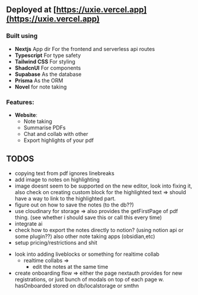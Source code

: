 ## Deployed at [https://uxie.vercel.app](https://uxie.vercel.app)

### Built using

- **Nextjs** App dir For the frontend and serverless api routes
- **Typescript** For type safety
- **Tailwind CSS** For styling
- **ShadcnUI** For components
- **Supabase** As the database
- **Prisma** As the ORM
- **Novel** for note taking

### Features:

- **Website**:
  - Note taking
  - Summarise PDFs
  - Chat and collab with other
  - Export highlights of your pdf

## TODOS

- copying text from pdf ignores linebreaks
- add image to notes on highlighting
- image doesnt seem to be supported on the new editor, look into fixing it, also check on creating custom block for the highlighted text => should have a way to link to the highlighted part.
- figure out on how to save the notes (to the db??)
- use cloudinary for storage => also provides the getFirstPage of pdf thing. (see whether i should save this or call this every time)
- integrate ai
- check how to export the notes directly to notion? (using notion api or some plugin??) also other note taking apps (obsidian,etc)
- setup pricing/restrictions and shit

<!-- LOW PRIORITY -->

- look into adding liveblocks or something for realtime collab
  - realtime collabs =>
    - edit the notes at the same time
- create onboarding flow => either the page nextauth provides for new registrations, or just bunch of modals on top of each page w. hasOnboarded stored on db/localstorage or smthn
